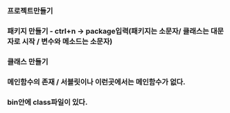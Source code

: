 

### 프로젝트만들기
### 패키지 만들기 - ctrl+n -> package입력(패키지는 소문자/ 클래스는 대문자로 시작 / 변수와 메소드는 소문자)
### 클래스 만들기

### 메인함수의 존재 / 서블릿이나 이런곳에서는 메인함수가 없다.


### bin안에 class파일이 있다.
